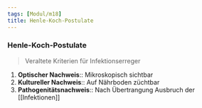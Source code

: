 ```yaml
---
tags: [Modul/m18]
title: Henle-Koch-Postulate
---
```

### Henle-Koch-Postulate
> Veraltete Kriterien für Infektionserreger
1. **Optischer Nachweis**:: Mikroskopisch sichtbar
2. **Kultureller Nachweis**:: Auf Nährboden züchtbar
3. **Pathogenitätsnachweis**:: Nach Übertrangung Ausbruch der [[Infektionen]]